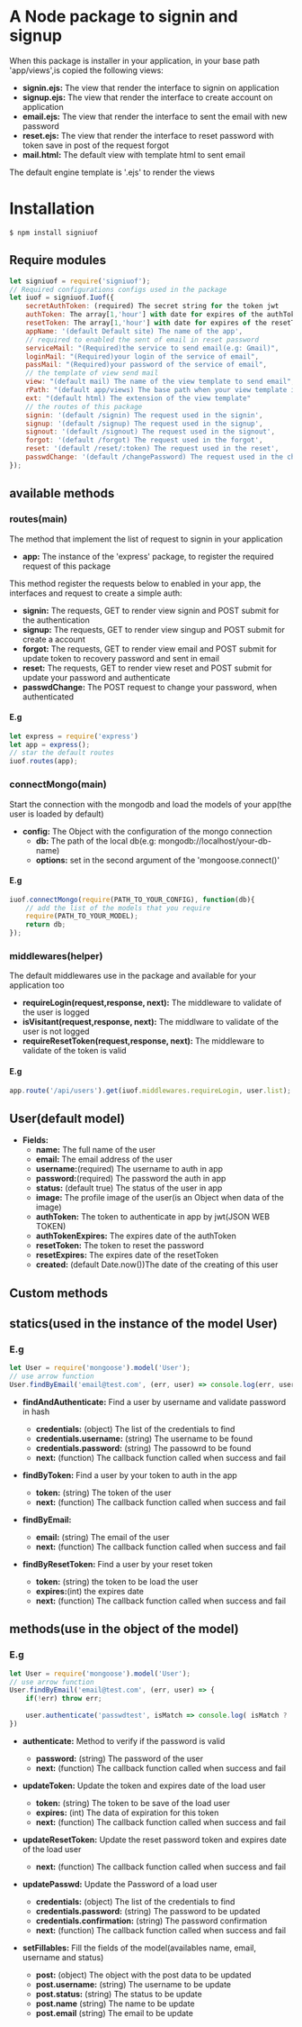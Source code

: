 # A Node package to signin and signup

When this package is installer in your application, in your base path  'app/views',is copied the following views:
* **signin.ejs:** The view that render the interface to signin on application
* **signup.ejs:** The view that render the interface to create account on application
* **email.ejs:** The view that render the interface to sent the email with new password
* **reset.ejs:** The view that render the interface to reset password with token save in post of the request forgot
* **mail.html:** The default view with template html to sent email

The default engine template is '.ejs' to render the views
# Installation

```
$ npm install signiuof
```

## Require modules

```javascript
let signiuof = require('signiuof');
// Required configurations configs used in the package
let iuof = signiuof.Iuof({
    secretAuthToken: (required) The secret string for the token jwt
    authToken: The array[1,'hour'] with date for expires of the authToken
    resetToken: The array[1,'hour'] with date for expires of the resetToken
    appName: '(default Default site) The name of the app',
    // required to enabled the sent of email in reset password
    serviceMail: "(Required)the service to send email(e.g: Gmail)",
    loginMail: "(Required)your login of the service of email",
    passMail: "(Required)your password of the service of email",
    // the template of view send mail
    view: "(default mail) The name of the view template to send email",
    rPath: "(default app/views) The base path when your view template is, the root is your own application"
    ext: "(default html) The extension of the view template"
    // the routes of this package
    signin: '(default /signin) The request used in the signin',
    signup: '(default /signup) The request used in the signup',
    signout: '(default /signout) The request used in the signout',
    forgot: '(default /forgot) The request used in the forgot',
    reset: '(default /reset/:token) The request used in the reset',
    passwdChange: '(default /changePassword) The request used in the changePassword',
});
```

## available methods

### routes(main)

The method that implement the list of request to signin in your application

* **app:** The instance of the 'express' package, to register the required request of this package

This method register the requests below to enabled in your app, the interfaces and request to create a simple auth:
* **signin:** The requests, GET to render view signin and POST submit for the authentication
* **signup:** The requests, GET to render view singup and POST submit for create a account
* **forgot:** The requests, GET to render view email and POST submit for update token to recovery password and sent in email
* **reset:** The requests, GET to render view reset and POST submit for update your password and authenticate
* **passwdChange:** The POST request to change your password, when authenticated

#### E.g
```javascript
let express = require('express')
let app = express();
// star the default routes
iuof.routes(app);
```

### connectMongo(main)

Start the connection with the mongodb and load the models of your app(the user is loaded by default)

* **config:** The Object with the configuration of the mongo connection
  * **db:** The path of the local db(e.g: mongodb://localhost/your-db-name)
  * **options:** set in the second argument of the 'mongoose.connect()'
  
#### E.g
```javascript
iuof.connectMongo(require(PATH_TO_YOUR_CONFIG), function(db){
    // add the list of the models that you require
    require(PATH_TO_YOUR_MODEL);
    return db;
});
```

### middlewares(helper)

The default middlewares use in the package and available for your application too

* **requireLogin(request,response, next):** The middleware to validate of the user is logged
* **isVisitant(request,response, next):** The middlware to validate of the user is not logged
* **requireResetToken(request,response, next):** The middleware to validate of the token is valid

#### E.g
```javascript
app.route('/api/users').get(iuof.middlewares.requireLogin, user.list);
```

## User(default model)
* **Fields:**
    * **name:** The full name of the user
    * **email:** The email address of the user
    * **username:**(required) The username to auth in app
    * **password:**(required) The password the auth in app
    * **status:** (default true) The status of the user in app
    * **image:** The profile image of the user(is an Object when data of the image)
    * **authToken:** The token to authenticate in app by jwt(JSON WEB TOKEN)
    * **authTokenExpires:** The expires date of the authToken
    * **resetToken:** The token to reset the password
    * **resetExpires:** The expires date of the resetToken
    * **created:** (default Date.now())The date of the creating of this user
    
## Custom methods

## statics(used in the instance of the model User)

### E.g
```javascript
let User = require('mongoose').model('User');
// use arrow function
User.findByEmail('email@test.com', (err, user) => console.log(err, user));
```

* **findAndAuthenticate:** Find a user by username and validate password in hash
    * **credentials:** (object) The list of the credentials to find
    * **credentials.username:** (string) The username to be found
    * **credentials.password:** (string) The passowrd to be found
    * **next:** (function) The callback function called when success and fail

* **findByToken:** Find a user by your token to auth in the app
    * **token:** (string) The token of the user
    * **next:** (function) The callback function called when success and fail

* **findByEmail:**
    * **email:** (string) The email of the user
    * **next:** (function) The callback function called when success and fail

* **findByResetToken:** Find a user by your reset token
    * **token:** (string) the token to be load the user
    * **expires:**(int) the expires date
    * **next:** (function) The callback function called when success and fail
    
## methods(use in the object of the model)

### E.g
```javascript
let User = require('mongoose').model('User');
// use arrow function
User.findByEmail('email@test.com', (err, user) => {
    if(!err) throw err;
    
    user.authenticate('passwdtest', isMatch => console.log( isMatch ? 'valid': 'invalid'));
})
```

* **authenticate:** Method to verify if the password is valid
    * **password:** (string) The password of the user
    * **next:** (function) The callback function called when success and fail

* **updateToken:** Update the token and expires date of the load user
    * **token:** (string) The token to be save of the load user
    * **expires:** (int) The data of expiration for this token
    * **next:** (function) The callback function called when success and fail
    
* **updateResetToken:** Update the reset password token and expires date of the load user
    * **next:** (function) The callback function called when success and fail
    
* **updatePasswd:** Update the Password of a load user
    * **credentials:** (object) The list of the credentials to find
    * **credentials.password:** (string) The password to be updated
    * **credentials.confirmation:** (string) The password confirmation
    * **next:** (function) The callback function called when success and fail
   
* **setFillables:** Fill the fields of the model(availables name, email, username and status)
    * **post:** (object) The object with the post data to be updated
    * **post.username:** (string) The username to be update
    * **post.status:** (string) The status to be update
    * **post.name** (string) The name to be update
    * **post.email** (string) The email to be update

